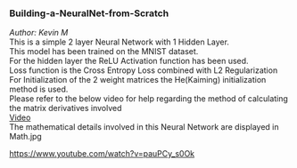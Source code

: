 ### Building-a-NeuralNet-from-Scratch
*Author: Kevin M*<br>
This is a simple 2 layer Neural Network with 1 Hidden Layer.<br>
This model has been trained on the MNIST dataset.<br>
For the hidden layer the ReLU Activation function has been used.<br>
Loss function is the Cross Entropy Loss combined with L2 Regularization<br>
For Initialization of the 2 weight matrices the He(Kaiming) initialization method is used.<br>
Please refer to the below video for help regarding the method of calculating the matrix derivatives involved<br>
[Video](https://www.youtube.com/watch?v=pauPCy_s0Ok)<br>
The mathematical details involved in this Neural Network are displayed in Math.jpg<br>






https://www.youtube.com/watch?v=pauPCy_s0Ok
